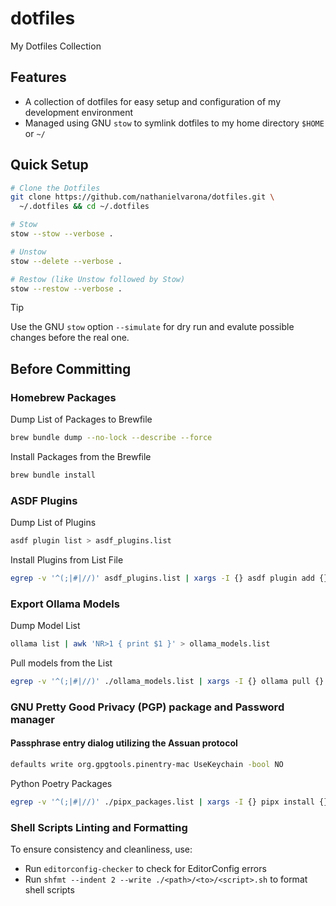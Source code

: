 # dotfiles

My Dotfiles Collection

## Features

* A collection of dotfiles for easy setup and configuration of my development environment
* Managed using GNU `stow` to symlink dotfiles to my home directory `$HOME` or `~/`

## Quick Setup

```bash
# Clone the Dotfiles
git clone https://github.com/nathanielvarona/dotfiles.git \
  ~/.dotfiles && cd ~/.dotfiles

# Stow
stow --stow --verbose .

# Unstow
stow --delete --verbose .

# Restow (like Unstow followed by Stow)
stow --restow --verbose .
```

> [!TIP]
> Use the GNU `stow` option `--simulate` for dry run and evalute possible changes before the real one.

## Before Committing

### Homebrew Packages

Dump List of Packages to Brewfile

```bash
brew bundle dump --no-lock --describe --force
```

Install Packages from the Brewfile

```bash
brew bundle install
```

### ASDF Plugins

Dump List of Plugins

```bash
asdf plugin list > asdf_plugins.list
```

Install Plugins from List File

```bash
egrep -v '^(;|#|//)' asdf_plugins.list | xargs -I {} asdf plugin add {} 
```

### Export Ollama Models

Dump Model List

```bash
ollama list | awk 'NR>1 { print $1 }' > ollama_models.list
```

Pull models from the List

```bash
egrep -v '^(;|#|//)' ./ollama_models.list | xargs -I {} ollama pull {}
```

### GNU Pretty Good Privacy (PGP) package and Password manager

#### Passphrase entry dialog utilizing the Assuan protocol

```bash
defaults write org.gpgtools.pinentry-mac UseKeychain -bool NO
```

Python Poetry Packages

```bash
egrep -v '^(;|#|//)' ./pipx_packages.list | xargs -I {} pipx install {}
```

### Shell Scripts Linting and Formatting

To ensure consistency and cleanliness, use:

* Run `editorconfig-checker` to check for EditorConfig errors
* Run `shfmt --indent 2 --write ./<path>/<to>/<script>.sh` to format shell scripts
